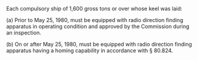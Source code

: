 Each compulsory ship of 1,600 gross tons or over whose keel was laid:

(a) Prior to May 25, 1980, must be equipped with radio direction finding apparatus in operating condition and approved by the Commission during an inspection.

(b) On or after May 25, 1980, must be equipped with radio direction finding apparatus having a homing capability in accordance with § 80.824.

